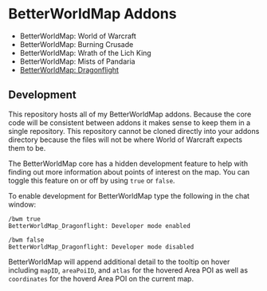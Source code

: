# BetterWorldMap Addons
- BetterWorldMap: World of Warcraft
- BetterWorldMap: Burning Crusade
- BetterWorldMap: Wrath of the Lich King
- BetterWorldMap: Mists of Pandaria
- [BetterWorldMap: Dragonflight](https://www.curseforge.com/wow/addons/betterworldmap-dragonflight)

## Development
This repository hosts all of my BetterWorldMap addons. Because the core code will be consistent between addons it makes sense to keep them in a single repository. This repository cannot be cloned directly into your addons directory because the files will not be where World of Warcraft expects them to be.

The BetterWorldMap core has a hidden development feature to help with finding out more information about points of interest on the map. You can toggle this feature on or off by using `true` or `false`.

To enable development for BetterWorldMap type the following in the chat window:
```
/bwm true
BetterWorldMap_Dragonflight: Developer mode enabled

/bwm false
BetterWorldMap_Dragonflight: Developer mode disabled
```
BetterWorldMap will append additional detail to the tooltip on hover including `mapID`, `areaPoiID`, and `atlas` for the hovered Area POI as well as `coordinates` for the hoverd Area POI on the current map.
